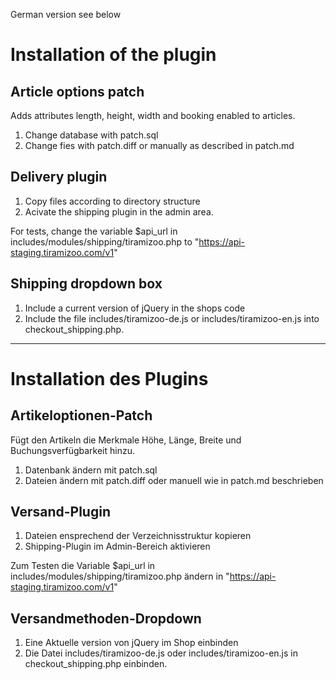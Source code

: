 German version see below

Installation of the plugin
==========================

Article options patch
---------------------

Adds attributes length, height, width and booking enabled to articles. 

  1. Change database with patch.sql
  2. Change fies with patch.diff or manually as described in patch.md
  
Delivery plugin
---------------

  1. Copy files according to directory structure
  2. Acivate the shipping plugin in the admin area.

For tests, change the variable $api_url in includes/modules/shipping/tiramizoo.php to "https://api-staging.tiramizoo.com/v1"

Shipping dropdown box
---------------------

  1. Include a current version of jQuery in the shops code
  2. Include the file includes/tiramizoo-de.js or includes/tiramizoo-en.js into checkout_shipping.php.


---------------------------------


Installation des Plugins
========================

Artikeloptionen-Patch
---------------------

Fügt den Artikeln die Merkmale Höhe, Länge, Breite und Buchungsverfügbarkeit hinzu.

  1. Datenbank ändern mit patch.sql
  2. Dateien ändern mit patch.diff oder manuell wie in patch.md beschrieben
  
Versand-Plugin
--------------

  1. Dateien ensprechend der Verzeichnisstruktur kopieren
  2. Shipping-Plugin im Admin-Bereich aktivieren

Zum Testen die Variable $api_url in includes/modules/shipping/tiramizoo.php ändern in "https://api-staging.tiramizoo.com/v1"

Versandmethoden-Dropdown
------------------------

  1. Eine Aktuelle version von jQuery im Shop einbinden
  2. Die Datei includes/tiramizoo-de.js oder includes/tiramizoo-en.js in checkout_shipping.php einbinden.

